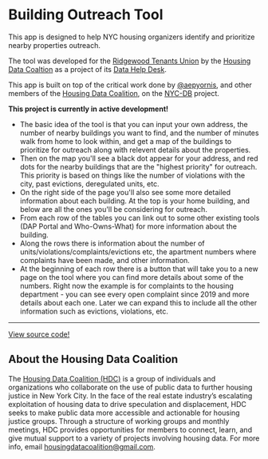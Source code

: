# Building Outreach Tool

This app is designed to help NYC housing organizers identify and prioritize nearby properties outreach.

The tool was developed for the [Ridgewood Tenants Union](http://ridgewoodtenantsunion.org/) by the [Housing Data Coaltion](https://www.housingdatanyc.org/) as a project of its [Data Help Desk](https://www.housingdatanyc.org/#data-help-desk).

This app is built on top of the critical work done by [@aepyornis](https://github.com/aepyornis), and other members of the [Housing Data Coalition](https://www.housingdatanyc.org/), on the [NYC-DB](https://github.com/nycdb/nycdb) project.


**This project is currently in active development!**


* The basic idea of the tool is that you can input your own address, the number of nearby buildings you want to find, and the number of minutes walk from home to look within, and get a map of the buildings to prioritize for outreach along with relevent details about the properties.  
* Then on the map you'll see a black dot appear for your address, and red dots for the nearby buildings that are the "highest priority" for outreach. This priority is based on things like the number of violations with the city, past evictions, deregulated units, etc. 
* On the right side of the page you'll also see some more detailed information about each building. At the top is your home building, and below are all the ones you'll be considering for outreach.  
* From each row of the tables you can link out to some other existing tools (DAP Portal and Who-Owns-What) for more information about the building.  
* Along the rows there is information about the number of units/violations/complaints/evictions etc, the apartment numbers where complaints have been made, and other information.  
* At the beginning of each row there is a button that will take you to a new page on the tool where you can find more details about some of the numbers. Right now the example is for complaints to the housing department - you can see every open complaint since 2019 and more details about each one. Later we can expand this to include all the other information such as evictions, violations, etc.  


--- 

[View source code!](https://github.com/housing-data-coalition/building-outreach-tool)


## About the Housing Data Coalition

The [Housing Data Coalition (HDC)](https://www.housingdatanyc.org/) is a group of individuals and organizations who collaborate on the use of public data to further housing justice in New York City. In the face of the real estate industry’s escalating exploitation of housing data to drive speculation and displacement, HDC seeks to make public data more accessible and actionable for housing justice groups. Through a structure of working groups and monthly meetings, HDC provides opportunities for members to connect, learn, and give mutual support to a variety of projects involving housing data. For more info, email [housingdatacoalition@gmail.com](mailto:housingdatacoalition@gmail.com).
